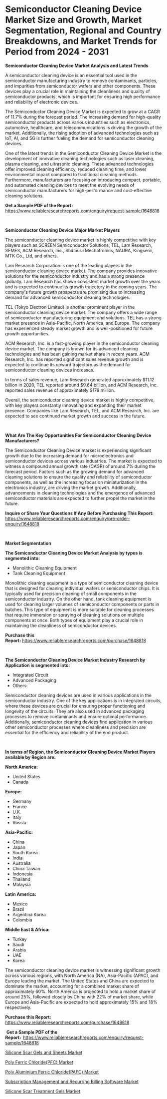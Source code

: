 <p><h1>Semiconductor Cleaning Device Market Size and Growth, Market Segmentation, Regional and Country Breakdowns, and Market Trends for Period from 2024 -  2031</h1></p><p><strong>Semiconductor Cleaning Device Market Analysis and Latest Trends</strong></p>
<p><p>A semiconductor cleaning device is an essential tool used in the semiconductor manufacturing industry to remove contaminants, particles, and impurities from semiconductor wafers and other components. These devices play a crucial role in maintaining the cleanliness and quality of semiconductor products, which is important for ensuring high performance and reliability of electronic devices.</p><p>The Semiconductor Cleaning Device Market is expected to grow at a CAGR of 11.7% during the forecast period. The increasing demand for high-quality semiconductor products across various industries such as electronics, automotive, healthcare, and telecommunications is driving the growth of the market. Additionally, the rising adoption of advanced technologies such as IoT, AI, and 5G is further fueling the demand for semiconductor cleaning devices.</p><p>One of the latest trends in the Semiconductor Cleaning Device Market is the development of innovative cleaning technologies such as laser cleaning, plasma cleaning, and ultrasonic cleaning. These advanced technologies offer improved cleaning efficiency, reduced cleaning time, and lower environmental impact compared to traditional cleaning methods. Furthermore, manufacturers are focusing on introducing compact, portable, and automated cleaning devices to meet the evolving needs of semiconductor manufacturers for high-performance and cost-effective cleaning solutions.</p></p>
<p><strong>Get a Sample PDF of the Report:&nbsp;</strong> <a href="https://www.reliableresearchreports.com/enquiry/request-sample/1648818">https://www.reliableresearchreports.com/enquiry/request-sample/1648818</a></p>
<p>&nbsp;</p>
<p><strong>Semiconductor Cleaning Device Major Market Players</strong></p>
<p><p>The semiconductor cleaning device market is highly competitive with key players such as SCREEN Semiconductor Solutions, TEL, Lam Research, SEMES, ACM Research, Inc., Shibaura Mechatronics, NAURA, Kingsemi, MTK Co., Ltd, and others.</p><p>Lam Research Corporation is one of the leading players in the semiconductor cleaning device market. The company provides innovative solutions for the semiconductor industry and has a strong presence globally. Lam Research has shown consistent market growth over the years and is expected to continue its growth trajectory in the coming years. The company's future growth prospects are promising due to increasing demand for advanced semiconductor cleaning technologies.</p><p>TEL (Tokyo Electron Limited) is another prominent player in the semiconductor cleaning device market. The company offers a wide range of semiconductor manufacturing equipment and solutions. TEL has a strong market presence in Asia-Pacific, North America, and Europe. The company has experienced steady market growth and is well-positioned for future growth opportunities.</p><p>ACM Research, Inc. is a fast-growing player in the semiconductor cleaning device market. The company is known for its advanced cleaning technologies and has been gaining market share in recent years. ACM Research, Inc. has reported significant sales revenue growth and is expected to continue its upward trajectory as the demand for semiconductor cleaning devices increases.</p><p>In terms of sales revenue, Lam Research generated approximately $11.12 billion in 2020, TEL reported around $9.64 billion, and ACM Research, Inc. reported sales revenue of approximately $178 million.</p><p>Overall, the semiconductor cleaning device market is highly competitive, with key players constantly innovating and expanding their market presence. Companies like Lam Research, TEL, and ACM Research, Inc. are expected to see continued market growth and success in the future.</p></p>
<p>&nbsp;</p>
<p><strong>What Are The Key Opportunities For Semiconductor Cleaning Device Manufacturers?</strong></p>
<p><p>The Semiconductor Cleaning Device market is experiencing significant growth due to the increasing demand for microelectronics and semiconductor devices across various industries. The market is expected to witness a compound annual growth rate (CAGR) of around 7% during the forecast period. Factors such as the growing demand for advanced cleaning solutions to ensure the quality and reliability of semiconductor components, as well as the increasing focus on miniaturization in the electronics industry, are driving the market growth. Additionally, advancements in cleaning technologies and the emergence of advanced semiconductor materials are expected to further propel the market in the future.</p></p>
<p><strong>Inquire or Share Your Questions If Any Before Purchasing This Report:</strong> <a href="https://www.reliableresearchreports.com/enquiry/pre-order-enquiry/1648818">https://www.reliableresearchreports.com/enquiry/pre-order-enquiry/1648818</a></p>
<p>&nbsp;</p>
<p><strong>Market Segmentation</strong></p>
<p><strong>The Semiconductor Cleaning Device Market Analysis by types is segmented into:</strong></p>
<p><ul><li>Monolithic Cleaning Equipment</li><li>Tank Cleaning Equipment</li></ul></p>
<p><p>Monolithic cleaning equipment is a type of semiconductor cleaning device that is designed for cleaning individual wafers or semiconductor chips. It is typically used for precision cleaning of small components in the semiconductor industry. On the other hand, tank cleaning equipment is used for cleaning larger volumes of semiconductor components or parts in batches. This type of equipment is more suitable for cleaning processes that require immersion or spraying of cleaning solutions on multiple components at once. Both types of equipment play a crucial role in maintaining the cleanliness of semiconductor devices.</p></p>
<p><strong>Purchase this Report:&nbsp;</strong><a href="https://www.reliableresearchreports.com/purchase/1648818">https://www.reliableresearchreports.com/purchase/1648818</a></p>
<p>&nbsp;</p>
<p><strong>The Semiconductor Cleaning Device Market Industry Research by Application is segmented into:</strong></p>
<p><ul><li>Integrated Circuit</li><li>Advanced Packaging</li><li>Others</li></ul></p>
<p><p>Semiconductor cleaning devices are used in various applications in the semiconductor industry. One of the key applications is in integrated circuits, where these devices are crucial for ensuring proper functioning and longevity of the circuits. They are also used in advanced packaging processes to remove contaminants and ensure optimal performance. Additionally, semiconductor cleaning devices find application in various other semiconductor processes where cleanliness and precision are essential for the efficiency and reliability of the end product.</p></p>
<p>&nbsp;</p>
<p><strong>In terms of Region, the Semiconductor Cleaning Device Market Players available by Region are:</strong></p>
<p>
    <p> <strong> North America: </strong>
        <ul>
            <li>United States</li>
            <li>Canada</li>
        </ul>
        </p> 
    <p> <strong> Europe: </strong>
        <ul>
            <li>Germany</li>
            <li>France</li>
            <li>U.K.</li>
            <li>Italy</li>
            <li>Russia</li>
        </ul>
        </p> 
    <p> <strong> Asia-Pacific: </strong>
        <ul>
            <li>China</li>
            <li>Japan</li>
            <li>South Korea</li>
            <li>India</li>
            <li>Australia</li>
            <li>China Taiwan</li>
            <li>Indonesia</li>
            <li>Thailand</li>
            <li>Malaysia</li>
        </ul>
        </p> 
    <p> <strong> Latin America: </strong>
        <ul>
            <li>Mexico</li>
            <li>Brazil</li>
            <li>Argentina Korea</li>
            <li>Colombia</li>
        </ul>
        </p> 
    <p> <strong> Middle East & Africa: </strong>
        <ul>
            <li>Turkey</li>
            <li>Saudi</li>
            <li>Arabia</li>
            <li>UAE</li>
            <li>Korea</li>
        </ul>
    </p>
    </p>
<p><p>The semiconductor cleaning device market is witnessing significant growth across various regions, with North America (NA), Asia-Pacific (APAC), and Europe leading the market. The United States and China are expected to dominate the market, accounting for a combined market share of approximately 60%. North America is projected to hold a market share of around 25%, followed closely by China with 22% of market share, while Europe and Asia-Pacific are expected to hold approximately 15% and 18% respectively.</p></p>
<p><strong>Purchase this Report: </strong><a href="https://www.reliableresearchreports.com/purchase/1648818">https://www.reliableresearchreports.com/purchase/1648818</a></p>
<p>&nbsp;<strong>Get a Sample PDF of the Report:&nbsp;&nbsp;</strong><a href="https://www.reliableresearchreports.com/enquiry/request-sample/1648818">https://www.reliableresearchreports.com/enquiry/request-sample/1648818</a></p>
<p><strong></strong></p>
<p><p><a href="https://github.com/sofayahoo2023/Market-Research-Report-List-3/blob/main/silicone-scar-gels-and-sheets-market.md">Silicone Scar Gels and Sheets Market</a></p><p><a href="https://issuu.com/reportprime-2/docs/poly-ferric-chloridepfc-market-size-2030.pptx">Poly Ferric Chloride(PFC) Market</a></p><p><a href="https://issuu.com/reportprime-2/docs/poly-aluminium-ferric-chloridepafc-market-size-203">Poly Aluminium Ferric Chloride(PAFC) Market</a></p><p><a href="https://github.com/joannesouthgate/Market-Research-Report-List-2/blob/main/subscription-management-and-recurring-billing-software-market.md">Subscription Management and Recurring Billing Software Market</a></p><p><a href="https://github.com/nicholepatriciadoylenwnrjr0/Market-Research-Report-List-1/blob/main/silicone-scar-treatment-gels-market.md">Silicone Scar Treatment Gels Market</a></p></p>